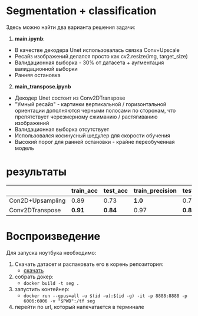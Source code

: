 # Segmentation + classification
Здесь можно найти два варианта решения задачи:
1. __main.ipynb__:
- В качестве декодера Unet использовалась связка Conv+Upscale
- Ресайз изображений делался просто как cv2.resize(img, target_size)
- Валидационная выборка - 30% от датасета + аугментация валидационной выборки
- Ранняя остановка

2. __main_transpose.ipynb__
- Декодер Unet состоит из Conv2DTranspose
- "Умный ресайз" - картинки вертикальной / горизонтальной ориентации дополняются черными полосами по сторонам, что препятствует черезмерному сжиманию / растягиванию изображений
- Валидационная выборка отсутствует
- Использовался косинусный шедулер для скорости обучения 
- Высокий порог для ранней остановки - крайне переобученная модель 

# результаты
|                  | train_acc | test_acc | train_precision | test_precision | train_recall | test_recall | train_dice_coef | test_dice_coeff |
|------------------|-----------|----------|-----------------|----------------|--------------|-------------|-----------------|-----------------|
| Con2D+Upsampling | 0.89      | 0.73     | __1.0__             | 0.71           | 0.74         | 0.83        | 0.71            | 0.58            |
| Conv2DTranspose  | __0.91__      | __0.84__     | 0.97            | __0.88__           | __0.85__         | 0.83        | __0.78__            | __0.66__            |


# Воспроизведение
Для запуска ноутбука необходимо:
1. Скачать датасет и распаковать его в корень репозитория:
    - [скачать](https://drive.google.com/file/d/1hUEME2OEjQKiA2xdpztwYFS3A_TtD_6M/view)
2. собрать докер: 
    - `docker build -t seg .`
3. запустить контейнер: 
    - `docker run --gpus=all -u $(id -u):$(id -g) -it -p 8888:8888 -p 6006:6006 -v "$PWD":/tf seg`
4. перейти по url, который напечатается в терминале 


